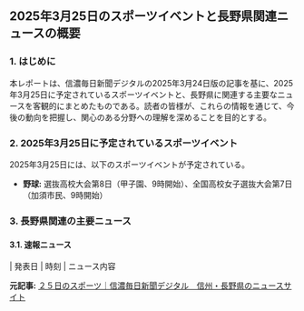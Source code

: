 ## 2025年3月25日のスポーツイベントと長野県関連ニュースの概要

### 1. はじめに

本レポートは、信濃毎日新聞デジタルの2025年3月24日版の記事を基に、2025年3月25日に予定されているスポーツイベントと、長野県に関連する主要なニュースを客観的にまとめたものである。読者の皆様が、これらの情報を通じて、今後の動向を把握し、関心のある分野への理解を深めることを目的とする。

### 2. 2025年3月25日に予定されているスポーツイベント

2025年3月25日には、以下のスポーツイベントが予定されている。

* **野球:** 選抜高校大会第8日（甲子園、9時開始）、全国高校女子選抜大会第7日（加須市民、9時開始）

### 3. 長野県関連の主要ニュース

#### 3.1. 速報ニュース

| 発表日 | 時刻 | ニュース内容 

**元記事:** [２５日のスポーツ｜信濃毎日新聞デジタル　信州・長野県のニュースサイト](https://www.shinmai.co.jp/news/article/CNTS2025032400139)